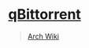 # [qBittorrent](https://www.qbittorrent.org/)

> [Arch Wiki](https://wiki.archlinux.org/index.php?title=QBittorrent)
